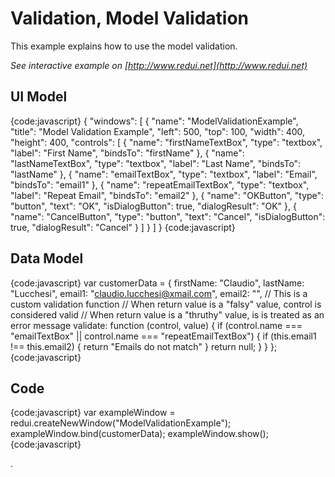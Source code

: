 # Validation, Model Validation

This example explains how to use the model validation.

_See interactive example on [http://www.redui.net](http://www.redui.net)_

## UI Model

{code:javascript}
{
    "windows": [
        {
            "name": "ModelValidationExample",
            "title": "Model Validation Example",
            "left": 500,
            "top": 100,
            "width": 400,
            "height": 400,
            "controls": [
                {
                    "name": "firstNameTextBox",
                    "type": "textbox",
                    "label": "First Name",
                    "bindsTo": "firstName"
                },
                {
                    "name": "lastNameTextBox",
                    "type": "textbox",
                    "label": "Last Name",
                    "bindsTo": "lastName"
                },
                {
                    "name": "emailTextBox",
                    "type": "textbox",
                    "label": "Email",
                    "bindsTo": "email1"
                },
                {
                    "name": "repeatEmailTextBox",
                    "type": "textbox",
                    "label": "Repeat Email",
                    "bindsTo": "email2"
                },
                {
                    "name": "OKButton",
                    "type": "button",
                    "text": "OK",
                    "isDialogButton": true,
                    "dialogResult": "OK"
                },
                {
                    "name": "CancelButton",
                    "type": "button",
                    "text": "Cancel",
                    "isDialogButton": true,
                    "dialogResult": "Cancel"
                }
            ]
        }
    ]
}
{code:javascript}

## Data Model

{code:javascript}
var customerData = {
	firstName: "Claudio",
	lastName: "Lucchesi",
	email1: "claudio.lucchesi@xmail.com",
	email2: "",
	// This is a custom validation function
	// When return value is a "falsy" value, control is considered valid
	// When return value is a "thruthy" value, is is treated as an error message
	validate: function (control, value) {
		if (control.name === "emailTextBox" || control.name === "repeatEmailTextBox") {
			if (this.email1 !== this.email2) {
				return "Emails do not match"
			}
			return null;
		}
	}
};
{code:javascript}

## Code

{code:javascript}
var exampleWindow = redui.createNewWindow("ModelValidationExample");
exampleWindow.bind(customerData);
exampleWindow.show();
{code:javascript}


.